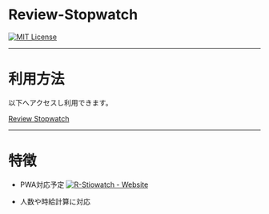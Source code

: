 Review-Stopwatch
==============================================================================

[![MIT License](http://img.shields.io/badge/license-MIT-blue.svg?style=flat-square)](LICENSE)

______________________________________________________________________________
# 利用方法

以下へアクセスし利用できます。

[Review Stopwatch](https://konta220.github.io/Review-Stopwatch/)
______________________________________________________________________________
# 特徴

- PWA対応予定 [![R-Stiowatch - Website](https://img.shields.io/website-PWA-down-blue-red/http/shields.io.svg?label=R-Stopwatch&style=flat-square)](https://konta220.github.io/Review-Stopwatch/)

- 人数や時給計算に対応
